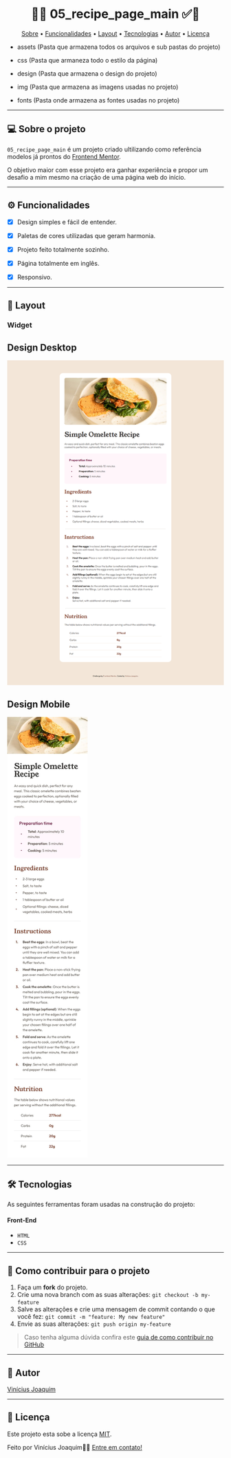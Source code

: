 <!-- MODELO PROJETO FINALIZADO -->
<h1 align="center"> 
	  🚀✅ 05_recipe_page_main ✅🚀
</h1>

<!-- ---------------------------------------------------------------------- -->

<!-- MODELO MENU DE NAVEGAÇÃO -->
<p align="center">
 <a href="#-sobre-o-projeto">Sobre</a> •
 <a href="#-funcionalidades">Funcionalidades</a> •
 <a href="#-layout">Layout</a> • 
 <a href="#-tecnologias">Tecnologias</a> • 
 <a href="#-autor">Autor</a> • 
 <a href="#user-content--licença">Licença</a>
</p>

<!-- ---------------------------------------------------------------------- -->


<!-- EXEMPLO DE DESCRIÇÃO DE UM PROJETO: -->
- assets (Pasta que armazena todos os arquivos e sub pastas do projeto)

- css (Pasta que armaneza todo o estilo da página)

- design (Pasta que armazena o design do projeto)

- img (Pasta que armazena as imagens usadas no projeto)

- fonts (Pasta onde armazena as fontes usadas no projeto)

---

<!-- ---------------------------------------------------------------------- -->

<!-- MODELO DESCRIÇÃO SOBRE O PROJETO: -->
## 💻 Sobre o projeto

<!-- EXPLICA O MOTIVO DO PROJETO -->
`05_recipe_page_main` é um projeto criado ultilizando como referência modelos já prontos do [Frontend Mentor](https://www.frontendmentor.io/).

O objetivo maior com esse projeto era ganhar experiência e propor um desafio a mim mesmo na criação de uma página web do início.

<!-- LINHA DE DIVISÃO: -->
---

<!-- ---------------------------------------------------------------------- -->

<!-- MODELO FUNCIONALIDADES: -->
## ⚙️ Funcionalidades

<!-- EXEMPLO DE FUNCIONALIDADES: -->
- [x] Design simples e fácil de entender.

- [x] Paletas de cores utilizadas que geram harmonia.

- [x] Projeto feito totalmente sozinho.

- [x] Página totalmente em inglês.

- [x] Responsivo.

---

<!-- ---------------------------------------------------------------------- -->

<!-- EXEMPLO DE LAYOUT: -->
## 🎨 Layout

### Widget

<!-- AQUI VOCÊ PASSA O CAMINHO DA IMAGEM -->
## Design Desktop

![Mobile1](./design/Frontend%20Mentor%20-%20Recipe%20page.png)<br>

## Design Mobile

![Mobile2](./design/mobile-design.jpg)<br>

---

<!-- ---------------------------------------------------------------------- -->

<!-- MODELO DE TECNOLOGIAS -->
## 🛠 Tecnologias

As seguintes ferramentas foram usadas na construção do projeto:

#### **Front-End**  
- `HTML`
- `CSS`


---

<!-- ---------------------------------------------------------------------- -->

<!-- MODELO DE COMO CONTRIBUIR PARA O PROJETO -->
## 💪 Como contribuir para o projeto

1. Faça um **fork** do projeto.
2. Crie uma nova branch com as suas alterações: `git checkout -b my-feature`
3. Salve as alterações e crie uma mensagem de commit contando o que você fez: `git commit -m "feature: My new feature"`
4. Envie as suas alterações: `git push origin my-feature`
> Caso tenha alguma dúvida confira este [guia de como contribuir no GitHub](./CONTRIBUTING.md)

---

<!-- ---------------------------------------------------------------------- -->

<!-- MODELO DE AUTOR-->
## 🦸 Autor

<a href="https://github.com/Vinicius-J">
Vinícius Joaquim</a>
 <br />

---

<!-- ---------------------------------------------------------------------- -->

<!-- MODELO DE LICENÇA -->
## 📝 Licença

Este projeto esta sobe a licença [MIT](./LICENSE).

Feito por Vinícius Joaquim👋🏽 [Entre em contato!](https://github.com/Vinicius-J)
